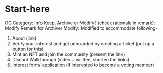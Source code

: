 # Start-here

OG Category: Info
Keep, Archive or Modify? (check rationale in remark): Modify
Remark for Archive/ Modify: Modified to accommodate following-
1. About (link)
2. Verify your interest and get onboarded by creating a ticket (put up a button for this)
3. Mint an NFT and join the community (present the link)
4. Discord Walkthrough (video + written, shorten the links)
5. Interest form/ application (if interested to become a voting member)